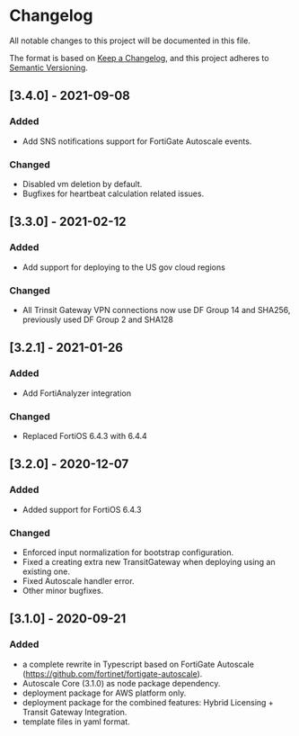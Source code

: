 # Changelog

All notable changes to this project will be documented in this file.

The format is based on [Keep a Changelog](https://keepachangelog.com/en/1.0.0/),
and this project adheres to [Semantic Versioning](https://semver.org/spec/v2.0.0.html).

## [3.4.0] - 2021-09-08

### Added

- Add SNS notifications support for FortiGate Autoscale events.

### Changed

- Disabled vm deletion by default.
- Bugfixes for heartbeat calculation related issues.

## [3.3.0] - 2021-02-12

### Added

- Add support for deploying to the US gov cloud regions

### Changed

- All Trinsit Gateway VPN connections now use DF Group 14 and SHA256, previously used DF Group 2 and SHA128

## [3.2.1] - 2021-01-26

### Added

- Add FortiAnalyzer integration

### Changed

- Replaced FortiOS 6.4.3 with 6.4.4

## [3.2.0] - 2020-12-07

### Added

- Added support for FortiOS 6.4.3

### Changed

- Enforced input normalization for bootstrap configuration.
- Fixed a creating extra new TransitGateway when deploying using an existing one.
- Fixed Autoscale handler error.
- Other minor bugfixes.

## [3.1.0] - 2020-09-21

### Added

- a complete rewrite in Typescript based on FortiGate Autoscale (https://github.com/fortinet/fortigate-autoscale).
- Autoscale Core (3.1.0) as node package dependency.
- deployment package for AWS platform only.
- deployment package for the combined features: Hybrid Licensing + Transit Gateway Integration.
- template files in yaml format.
